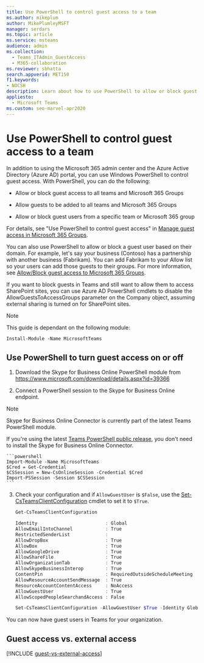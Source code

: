 ```yaml
---
title: Use PowerShell to control guest access to a team
ms.author: mikeplum
author: MikePlumleyMSFT
manager: serdars
ms.topic: article
ms.service: msteams
audience: admin
ms.collection: 
  - Teams_ITAdmin_GuestAccess
  - M365-collaboration
ms.reviewer: sbhatta
search.appverid: MET150
f1.keywords:
- NOCSH
description: Learn about how to use PowerShell to allow or block guest access to all teams or specific teams in Microsoft Teams.
appliesto: 
  - Microsoft Teams
ms.custom: seo-marvel-apr2020
---
```


Use PowerShell to control guest access to a team
================================================

In addition to using the Microsoft 365 admin center and the Azure Active Directory (Azure AD) portal, you can use Windows PowerShell to control guest access. With PowerShell, you can do the following:
  
- Allow or block guest access to all teams and Microsoft 365 Groups

- Allow guests to be added to all teams and Microsoft 365 Groups

- Allow or block guest users from a specific team or Microsoft 365 group

For details, see "Use PowerShell to control guest access" in [Manage guest access in Microsoft 365 Groups](https://docs.microsoft.com/microsoft-365/admin/create-groups/manage-guest-access-in-groups).

  
You can also use PowerShell to allow or block a guest user based on their domain. For example, let's say your business (Contoso) has a partnership with another business (Fabrikam). You can add Fabrikam to your Allow list so your users can add those guests to their groups. For more information, see [Allow/Block guest access to Microsoft 365 Groups](https://go.microsoft.com/fwlink/?linkid=854001).
  
If you want to block guests in Teams and still want to allow them to access SharePoint sites, you can use Azure AD PowerShell cmdlets to disable the AllowGuestsToAccessGroups parameter on the Company object, assuming external sharing is turned on for SharePoint sites.

> [!NOTE]
> This guide is dependant on the following module:

```
Install-Module -Name MicrosoftTeams
```

## Use PowerShell to turn guest access on or off

1.  Download the Skype for Business Online PowerShell module from https://www.microsoft.com/download/details.aspx?id=39366
 
2.  Connect a PowerShell session to the Skype for Business Online endpoint.


> [!NOTE]
> Skype for Business Online Connector is currently part of the latest Teams PowerShell module.
>
> If you're using the latest [Teams PowerShell public release](https://www.powershellgallery.com/packages/MicrosoftTeams/), you don't need to install the Skype for Business Online Connector.


    ```powershell     
    Import-Module -Name MicrosoftTeams
    $Cred = Get-Credential
    $CSSession = New-CsOnlineSession -Credential $Cred
    Import-PSSession -Session $CSSession
    ```
    
3.  Check your configuration and if `AllowGuestUser` is `$False`, use the [Set-CsTeamsClientConfiguration](https://docs.microsoft.com/powershell/module/skype/set-csteamsclientconfiguration?view=skype-ps) cmdlet to set it to `$True`.

    ```powershell
    Get-CsTeamsClientConfiguration

    Identity                         : Global
    AllowEmailIntoChannel            : True
    RestrictedSenderList             :
    AllowDropBox                     : True
    AllowBox                         : True
    AllowGoogleDrive                 : True
    AllowShareFile                   : True
    AllowOrganizationTab             : True
    AllowSkypeBusinessInterop        : True
    ContentPin                       : RequiredOutsideScheduleMeeting
    AllowResourceAccountSendMessage  : True
    ResourceAccountContentAccess     : NoAccess
    AllowGuestUser                   : True
    AllowScopedPeopleSearchandAccess : False
    
    Set-CsTeamsClientConfiguration -AllowGuestUser $True -Identity Global
    ```
You can now have guest users in Teams for your organization.


## Guest access vs. external access

[!INCLUDE [guest-vs-external-access](includes/guest-vs-external-access.md)]
